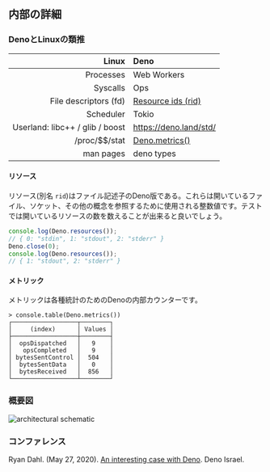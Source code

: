 <!-- ## Internal details -->
## 内部の詳細

<!-- ### Deno and Linux analogy -->
### DenoとLinuxの類推

|                       **Linux** | **Deno**                                     |
| ------------------------------: | :------------------------------------------- |
|                       Processes | Web Workers                                  |
|                        Syscalls | Ops                                          |
|           File descriptors (fd) | [Resource ids (rid)](architecture#resources) |
|                       Scheduler | Tokio                                        |
| Userland: libc++ / glib / boost | https://deno.land/std/                       |
|                 /proc/\$\$/stat | [Deno.metrics()](architecture#metrics)       |
|                       man pages | deno types                                   |

<!-- #### Resources -->
#### リソース

<!--
Resources (AKA `rid`) are Deno's version of file descriptors. They are integer
values used to refer to open files, sockets, and other concepts. For testing it
would be good to be able to query the system for how many open resources there
are.
-->
リソース(別名 `rid`)はファイル記述子のDeno版である。これらは開いているファイル、ソケット、その他の概念を参照するために使用される整数値です。テストでは開いているリソースの数を数えることが出来ると良いでしょう。

```ts
console.log(Deno.resources());
// { 0: "stdin", 1: "stdout", 2: "stderr" }
Deno.close(0);
console.log(Deno.resources());
// { 1: "stdout", 2: "stderr" }
```

<!-- #### Metrics -->
#### メトリック

<!-- Metrics is Deno's internal counter for various statistics. -->
メトリックは各種統計のためのDenoの内部カウンターです。

```shell
> console.table(Deno.metrics())
┌──────────────────┬────────┐
│     (index)      │ Values │
├──────────────────┼────────┤
│  opsDispatched   │   9    │
│   opsCompleted   │   9    │
│ bytesSentControl │  504   │
│  bytesSentData   │   0    │
│  bytesReceived   │  856   │
└──────────────────┴────────┘
```

<!-- ### Schematic diagram -->
### 概要図

![architectural schematic](https://deno.land/images/schematic_v0.2.png)

<!-- ### Conference -->
### コンファレンス

Ryan Dahl. (May 27, 2020).
[An interesting case with Deno](https://www.youtube.com/watch?v=1b7FoBwxc7E).
Deno Israel.
